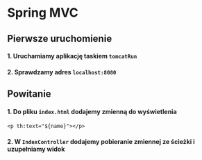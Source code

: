 
# Spring MVC

## Pierwsze uruchomienie
#### 1. Uruchamiamy aplikację taskiem `tomcatRun`
#### 2. Sprawdzamy adres `localhost:8080`

## Powitanie
#### 1. Do pliku `index.html` dodajemy zmienną do wyświetlenia
```
<p th:text="${name}"></p>
```
#### 2. W `IndexController` dodajemy pobieranie zmiennej ze ścieżki i uzupełniamy widok


